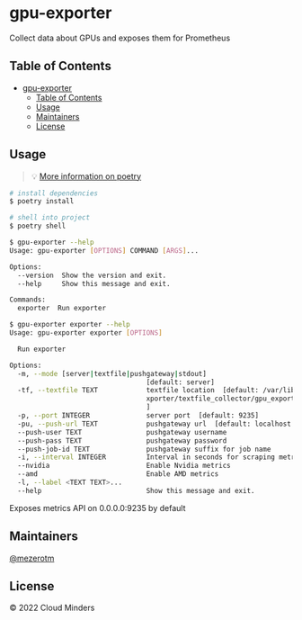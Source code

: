 # gpu-exporter

Collect data about GPUs and exposes them for Prometheus

## Table of Contents

- [gpu-exporter](#gpu-exporter)
  - [Table of Contents](#table-of-contents)
  - [Usage](#usage)
  - [Maintainers](#maintainers)
  - [License](#license)

## Usage
> 💡  [More information on poetry](https://python-poetry.org/docs/)


```sh
# install dependencies
$ poetry install

# shell into project
$ poetry shell
```

```sh
$ gpu-exporter --help
Usage: gpu-exporter [OPTIONS] COMMAND [ARGS]...

Options:
  --version  Show the version and exit.
  --help     Show this message and exit.

Commands:
  exporter  Run exporter
```

```sh
$ gpu-exporter exporter --help
Usage: gpu-exporter exporter [OPTIONS]

  Run exporter

Options:
  -m, --mode [server|textfile|pushgateway|stdout]
                                  [default: server]
  -tf, --textfile TEXT            textfile location  [default: /var/lib/node_e
                                  xporter/textfile_collector/gpu_exporter.prom
                                  ]
  -p, --port INTEGER              server port  [default: 9235]
  -pu, --push-url TEXT            pushgateway url  [default: localhost:9091]
  --push-user TEXT                pushgateway username
  --push-pass TEXT                pushgateway password
  --push-job-id TEXT              pushgateway suffix for job name
  -i, --interval INTEGER          Interval in seconds for scraping metrics
  --nvidia                        Enable Nvidia metrics
  --amd                           Enable AMD metrics
  -l, --label <TEXT TEXT>...
  --help                          Show this message and exit.  
```

Exposes metrics API on 0.0.0.0:9235 by default

## Maintainers

[@mezerotm](https://github.com/mezerotm)

## License

© 2022 Cloud Minders
